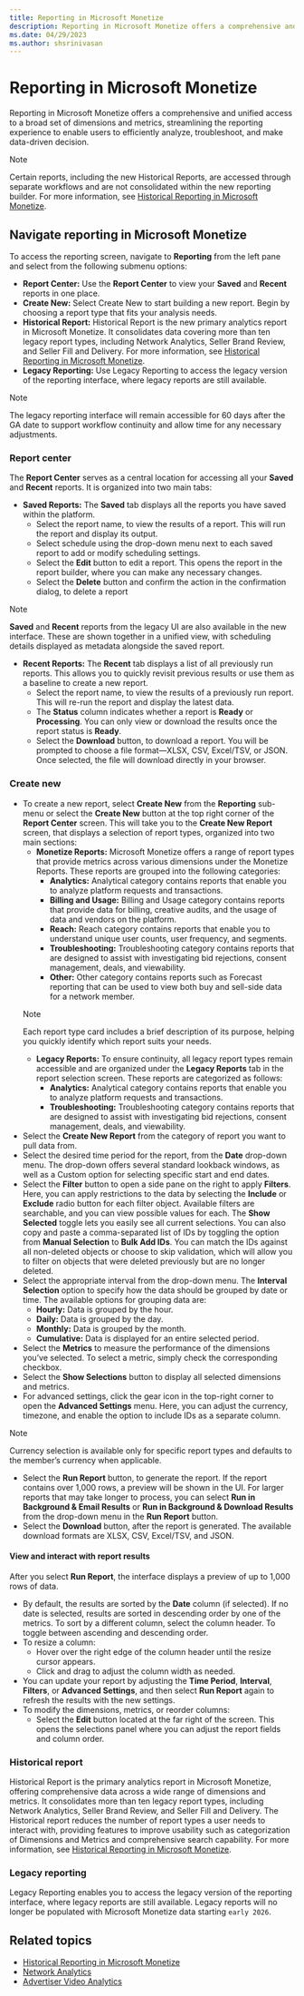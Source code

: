 ```yaml
---
title: Reporting in Microsoft Monetize
description: Reporting in Microsoft Monetize offers a comprehensive and unified access to a broad set of dimensions and metrics, streamlining the reporting experience to enable users to efficiently analyze, troubleshoot, and make data-driven decision. 
ms.date: 04/29/2023
ms.author: shsrinivasan
---
```



# Reporting in Microsoft Monetize

Reporting in Microsoft Monetize offers a comprehensive and unified access to a broad set of dimensions and metrics, streamlining the reporting experience to enable users to efficiently analyze, troubleshoot, and make data-driven decision.  

> [!NOTE] 
> Certain reports, including the new Historical Reports, are accessed through separate workflows and are not consolidated within the new reporting builder. For more information, see [Historical Reporting in Microsoft Monetize](monetize-historical-reporting.md).

## Navigate reporting in Microsoft Monetize  

To access the reporting screen, navigate to **Reporting** from the left pane and select from the following submenu options: 
- **Report Center:** Use the **Report Center** to view your **Saved** and **Recent** reports in one place. 
- **Create New:** Select Create New to start building a new report. Begin by choosing a report type that fits your analysis needs. 
- **Historical Report:** Historical Report is the new primary analytics report in Microsoft Monetize. It consolidates data covering more than ten legacy report types, including Network Analytics, Seller Brand Review, and Seller Fill and Delivery. For more information, see [Historical Reporting in Microsoft Monetize](monetize-historical-reporting.md).
- **Legacy Reporting:** Use Legacy Reporting to access the legacy version of the reporting interface, where legacy reports are still available. 
> [!NOTE] 
> The legacy reporting interface will remain accessible for 60 days after the GA date to support workflow continuity and allow time for any necessary adjustments. 

### Report center 

The **Report Center** serves as a central location for accessing all your **Saved** and **Recent** reports. It is organized into two main tabs: 

- **Saved Reports:** The **Saved** tab displays all the reports you have saved within the platform.   
    - Select the report name, to view the results of a report. This will run the report and display its output. 
    - Select schedule using the drop-down menu next to each saved report to add or modify scheduling settings. 
    - Select the **Edit** button to edit a report. This opens the report in the report builder, where you can make any necessary changes. 
    - Select the **Delete** button and confirm the action in the confirmation dialog, to delete a report 
> [!NOTE] 
> **Saved** and **Recent** reports from the legacy UI are also available in the new interface. These are shown together in a unified view, with scheduling details displayed as metadata alongside the saved report. 
- **Recent Reports:** The **Recent** tab displays a list of all previously run reports. This allows you to quickly revisit previous results or use them as a baseline to create a new report. 
    - Select the report name, to view the results of a previously run report. This will re-run the report and display the latest data. 
    - The **Status** column indicates whether a report is **Ready** or **Processing**. You can only view or download the results once the report status is **Ready**. 
    - Select the **Download** button, to download a report. You will be prompted to choose a file format—XLSX, CSV, Excel/TSV, or JSON. Once selected, the file will download directly in your browser. 


### Create new 
- To create a new report, select **Create New** from the **Reporting** sub-menu or select the **Create New** button at the top right corner of the **Report Center** screen. This will take you to the **Create New Report** screen, that displays a selection of report types, organized into two main sections:
    - **Monetize Reports:** Microsoft Monetize offers a range of report types that provide metrics across various dimensions under the Monetize Reports. These reports are grouped into the following categories: 
        - **Analytics:** Analytical category contains reports that enable you to analyze platform requests and transactions. 
        - **Billing and Usage:** Billing and Usage category contains reports that provide data for billing, creative audits, and the usage of data and vendors on the platform. 
        - **Reach:** Reach category contains reports that enable you to understand unique user counts, user frequency, and segments. 
        - **Troubleshooting:** Troubleshooting category contains reports that are designed to assist with investigating bid rejections, consent management, deals, and viewability. 
        - **Other:** Other category contains reports such as Forecast reporting that can be used to view both buy and sell-side data for a network member. 
    > [!NOTE]
    > Each report type card includes a brief description of its purpose, helping you quickly identify which report suits your needs. 
    - **Legacy Reports:** To ensure continuity, all legacy report types remain accessible and are organized under the **Legacy Reports** tab in the report selection screen. These reports are categorized as follows: 
        - **Analytics:** Analytical category contains reports that enable you to analyze platform requests and transactions. 
        - **Troubleshooting:** Troubleshooting category contains reports that are designed to assist with investigating bid rejections, consent management, deals, and viewability.
- Select the **Create New Report** from the category of report you want to pull data from. 
- Select the desired time period for the report, from the **Date** drop-down menu. The drop-down offers several standard lookback windows, as well as a Custom option for selecting specific start and end dates.  
- Select the **Filter** button to open a side pane on the right to apply **Filters**. Here, you can apply restrictions to the data by selecting the **Include** or **Exclude** radio button for each filter object. Available filters are searchable, and you can view possible values for each. The **Show Selected** toggle lets you easily see all current selections. You can also copy and paste a comma-separated list of IDs by toggling the option from **Manual Selection** to **Bulk Add IDs**. You can match the IDs against all non-deleted objects or choose to skip validation, which will allow you to filter on objects that were deleted previously but are no longer deleted. 
- Select the appropriate interval from the drop-down menu. The **Interval Selection** option to specify how the data should be grouped by date or time. The available options for grouping data are: 
    - **Hourly:** Data is grouped by the hour. 
    - **Daily:** Data is grouped by the day. 
    - **Monthly:** Data is grouped by the month. 
    - **Cumulative:** Data is displayed for an entire selected period. 
- Select the **Metrics** to measure the performance of the dimensions you’ve selected. To select a metric, simply check the corresponding checkbox. 
- Select the **Show Selections** button to display all selected dimensions and metrics. 
- For advanced settings, click the gear icon in the top-right corner to open the **Advanced Settings** menu. Here, you can adjust the currency, timezone, and enable the option to include IDs as a separate column. 
> [!NOTE]
> Currency selection is available only for specific report types and defaults to the member’s currency when applicable. 
- Select the **Run Report** button, to generate the report. If the report contains over 1,000 rows, a preview will be shown in the UI. For larger reports that may take longer to process, you can select **Run in Background & Email Results** or **Run in Background & Download Results** from the drop-down menu in the **Run Report** button. 
- Select the **Download** button, after the report is generated. The available download formats are XLSX, CSV, Excel/TSV, and JSON. 

#### View and interact with report results 

After you select **Run Report**, the interface displays a preview of up to 1,000 rows of data. 
- By default, the results are sorted by the **Date** column (if selected). If no date is selected, results are sorted in descending order by one of the metrics. To sort by a different column, select the column header. To toggle between ascending and descending order. 
- To resize a column: 
    - Hover over the right edge of the column header until the resize cursor appears. 
    - Click and drag to adjust the column width as needed. 
- You can update your report by adjusting the **Time Period**, **Interval**, **Filters**, or **Advanced Settings**, and then select **Run Report** again to refresh the results with the new settings. 
- To modify the dimensions, metrics, or reorder columns: 
    - Select the **Edit** button located at the far right of the screen. This opens the selections panel where you can adjust the report fields and column order. 

### Historical report 

Historical Report is the primary analytics report in Microsoft Monetize, offering comprehensive data across a wide range of dimensions and metrics. It consolidates more than ten legacy report types, including Network Analytics, Seller Brand Review, and Seller Fill and Delivery. The Historical report reduces the number of report types a user needs to interact with, providing features to improve usability such as categorization of Dimensions and Metrics and comprehensive search capability. For more information, see [Historical Reporting in Microsoft Monetize](monetize-historical-reporting.md).


### Legacy reporting 

Legacy Reporting enables you to access the legacy version of the reporting interface, where legacy reports are still available. Legacy reports will no longer be populated with Microsoft Monetize data starting `early 2026`.


## Related topics

- [Historical Reporting in Microsoft Monetize](monetize-historical-reporting.md)
- [Network Analytics](network-analytics-report.md) 
- [Advertiser Video Analytics](advertiser-video-analytics-report.md)